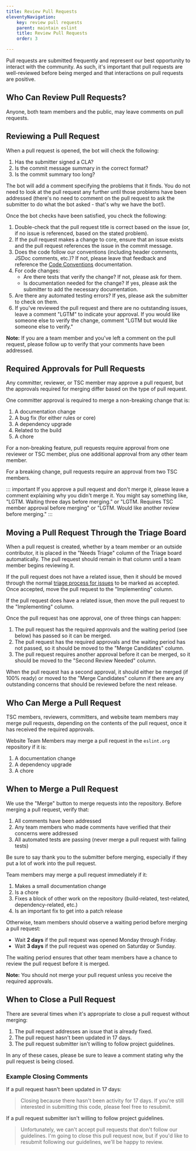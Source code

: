 ```yaml
---
title: Review Pull Requests
eleventyNavigation:
    key: review pull requests
    parent: maintain eslint
    title: Review Pull Requests
    order: 3

---
```


Pull requests are submitted frequently and represent our best opportunity to interact with the community. As such, it's important that pull requests are well-reviewed before being merged and that interactions on pull requests are positive.

## Who Can Review Pull Requests?

Anyone, both team members and the public, may leave comments on pull requests.

## Reviewing a Pull Request

When a pull request is opened, the bot will check the following:

1. Has the submitter signed a CLA?
1. Is the commit message summary in the correct format?
1. Is the commit summary too long?

The bot will add a comment specifying the problems that it finds. You do not need to look at the pull request any further until those problems have been addressed (there's no need to comment on the pull request to ask the submitter to do what the bot asked - that's why we have the bot!).

Once the bot checks have been satisfied, you check the following:

1. Double-check that the pull request title is correct based on the issue (or, if no issue is referenced, based on the stated problem).
1. If the pull request makes a change to core, ensure that an issue exists and the pull request references the issue in the commit message.
1. Does the code follow our conventions (including header comments, JSDoc comments, etc.)? If not, please leave that feedback and reference the [Code Conventions](../contribute/code-conventions) documentation.
1. For code changes:
    * Are there tests that verify the change? If not, please ask for them.
    * Is documentation needed for the change? If yes, please ask the submitter to add the necessary documentation.
1. Are there any automated testing errors? If yes, please ask the submitter to check on them.
1. If you've reviewed the pull request and there are no outstanding issues, leave a comment "LGTM" to indicate your approval. If you would like someone else to verify the change, comment "LGTM but would like someone else to verify."

**Note:** If you are a team member and you've left a comment on the pull request, please follow up to verify that your comments have been addressed.

## Required Approvals for Pull Requests

Any committer, reviewer, or TSC member may approve a pull request, but the approvals required for merging differ based on the type of pull request.

One committer approval is required to merge a non-breaking change that is:

1. A documentation change
1. A bug fix (for either rules or core)
1. A dependency upgrade
1. Related to the build
1. A chore

For a non-breaking feature, pull requests require approval from one reviewer or TSC member, plus one additional approval from any other team member.

For a breaking change, pull requests require an approval from two TSC members.

::: important
If you approve a pull request and don't merge it, please leave a comment explaining why you didn't merge it. You might say something like, "LGTM. Waiting three days before merging." or "LGTM. Requires TSC member approval before merging" or "LGTM. Would like another review before merging."
:::

## Moving a Pull Request Through the Triage Board

When a pull request is created, whether by a team member or an outside contributor, it is placed in the "Needs Triage" column of the Triage board automatically. The pull request should remain in that column until a team member begins reviewing it.

If the pull request does not have a related issue, then it should be moved through the normal [triage process for issues](./manage-issues) to be marked as accepted. Once accepted, move the pull request to the "Implementing" column.

If the pull request does have a related issue, then move the pull request to the "Implementing" column.

Once the pull request has one approval, one of three things can happen:

1. The pull request has the required approvals and the waiting period (see below) has passed so it can be merged.
1. The pull request has the required approvals and the waiting period has not passed, so it should be moved to the "Merge Candidates" column.
1. The pull request requires another approval before it can be merged, so it should be moved to the "Second Review Needed" column.

When the pull request has a second approval, it should either be merged (if 100% ready) or moved to the "Merge Candidates" column if there are any outstanding concerns that should be reviewed before the next release.

## Who Can Merge a Pull Request

TSC members, reviewers, committers, and website team members may merge pull requests, depending on the contents of the pull request, once it has received the required approvals.

Website Team Members may merge a pull request in the `eslint.org` repository if it is:

1. A documentation change
1. A dependency upgrade
1. A chore

## When to Merge a Pull Request

We use the "Merge" button to merge requests into the repository. Before merging a pull request, verify that:

1. All comments have been addressed
1. Any team members who made comments have verified that their concerns were addressed
1. All automated tests are passing (never merge a pull request with failing tests)

Be sure to say thank you to the submitter before merging, especially if they put a lot of work into the pull request.

Team members may merge a pull request immediately if it:

1. Makes a small documentation change
1. Is a chore
1. Fixes a block of other work on the repository (build-related, test-related, dependency-related, etc.)
1. Is an important fix to get into a patch release

Otherwise, team members should observe a waiting period before merging a pull request:

* Wait **2 days** if the pull request was opened Monday through Friday.
* Wait **3 days** if the pull request was opened on Saturday or Sunday.

The waiting period ensures that other team members have a chance to review the pull request before it is merged.

**Note:** You should not merge your pull request unless you receive the required approvals.

## When to Close a Pull Request

There are several times when it's appropriate to close a pull request without merging:

1. The pull request addresses an issue that is already fixed.
1. The pull request hasn't been updated in 17 days.
1. The pull request submitter isn't willing to follow project guidelines.

In any of these cases, please be sure to leave a comment stating why the pull request is being closed.

### Example Closing Comments

If a pull request hasn't been updated in 17 days:

> Closing because there hasn't been activity for 17 days. If you're still interested in submitting this code, please feel free to resubmit.

If a pull request submitter isn't willing to follow project guidelines.

> Unfortunately, we can't accept pull requests that don't follow our guidelines. I'm going to close this pull request now, but if you'd like to resubmit following our guidelines, we'll be happy to review.
